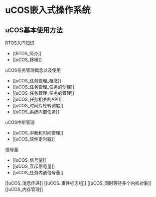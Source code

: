 # uCOS嵌入式操作系统
## uCOS基本使用方法
RTOS入门知识
+ [[RTOS_简介]]
+ [[uCOS_移植]]

uCOS任务管理概念以及使用
+ [[uCOS_任务管理_概念]]
+ [[uCOS_任务管理_任务的创建]]
+ [[uCOS_任务管理_任务的管理]]
+ [[uCOS_任务相关的API]]
+ [[uCOS_时间片轮转调度]]
+ [[uCOS_系统内部任务]]

uCOS中断管理
+ [[uCOS_中断和时间管理]]
+ [[uCOS_软件定时器]]

信号量
+ [[uCOS_信号量]]
+ [[uCOS_互斥信号量]]
+ [[uCOS_任务内嵌信号量]]

[[uCOS_消息传递]]
[[uCOS_事件标志组]]
[[uCOS_同时等待多个内核对象]]
[[uCOS_内存管理]]